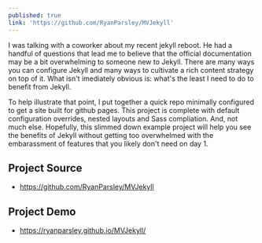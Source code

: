 ```yaml
---
published: true
link: 'https://github.com/RyanParsley/MVJekyll'
---
```

I was talking with a coworker about my recent jekyll reboot. He had a handful of questions that lead me to believe that the official documentation may be a bit overwhelming to someone new to Jekyll. There are many ways you can configure Jekyll and many ways to cultivate a rich content strategy on top of it. What isn't imediately obvious is: what's the least I need to do to benefit from Jekyll. 

To help illustrate that point, I put together a quick repo minimally configured to get a site built for github pages. This project is complete with default configuration overrides, nested layouts and Sass compliation. And, not much else. Hopefully, this slimmed down example project will help you see the benefits of Jekyll without getting too overwhelmed with the embarassment of features that you likely don't need on day 1.

## Project Source

* https://github.com/RyanParsley/MVJekyll

## Project Demo

* https://ryanparsley.github.io/MVJekyll/
